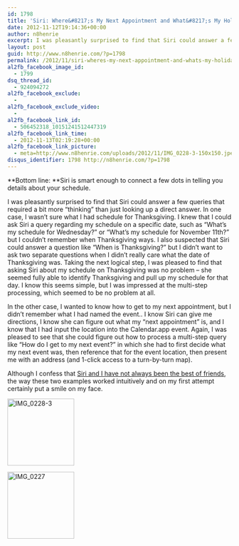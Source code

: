 ```yaml
---
id: 1798
title: 'Siri: Where&#8217;s My Next Appointment and What&#8217;s My Holiday Schedule?'
date: 2012-11-12T19:14:36+00:00
author: n8henrie
excerpt: I was pleasantly surprised to find that Siri could answer a few queries that required a bit more "thinking" than just looking up a direct answer.
layout: post
guid: http://www.n8henrie.com/?p=1798
permalink: /2012/11/siri-wheres-my-next-appointment-and-whats-my-holiday-schedule/
al2fb_facebook_image_id:
  - 1799
dsq_thread_id:
  - 924094272
al2fb_facebook_exclude:
  - 
al2fb_facebook_exclude_video:
  - 
al2fb_facebook_link_id:
  - 506452318_10151241512447319
al2fb_facebook_link_time:
  - 2012-11-13T02:19:28+00:00
al2fb_facebook_link_picture:
  - meta=http://www.n8henrie.com/uploads/2012/11/IMG_0228-3-150x150.jpeg
disqus_identifier: 1798 http://n8henrie.com/?p=1798
---
```

**Bottom line: **Siri is smart enough to connect a few dots in telling you details about your schedule.
  
<!--more-->


  
I was pleasantly surprised to find that Siri could answer a few queries that required a bit more &#8220;thinking&#8221; than just looking up a direct answer. In one case, I wasn&#8217;t sure what I had schedule for Thanksgiving. I knew that I could ask Siri a query regarding my schedule on a specific date, such as &#8220;What&#8217;s my schedule for Wednesday?&#8221; or &#8220;What&#8217;s my schedule for November 11th?&#8221; but I couldn&#8217;t remember when Thanksgiving ways. I also suspected that Siri could answer a question like &#8220;When is Thanksgiving?&#8221; but I didn&#8217;t want to ask two separate questions when I didn&#8217;t really care what the date of Thanksgiving was. Taking the next logical step, I was pleased to find that asking Siri about my schedule on Thanksgiving was no problem – she seemed fully able to identify Thanksgiving and pull up my schedule for that day. I know this seems simple, but I was impressed at the multi-step processing, which seemed to be no problem at all.

In the other case, I wanted to know how to get to my next appointment, but I didn&#8217;t remember what I had named the event.. I know Siri can give me directions, I know she can figure out what my &#8220;next appointment&#8221; is, and I know that I had input the location into the Calendar.app event. Again, I was pleased to see that she could figure out how to process a multi-step query like &#8220;How do I get to my next event?&#8221; in which she had to first decide what my next event was, then reference that for the event location, then present me with an address (and 1-click access to a turn-by-turn map).

Although I confess that [Siri and I have not always been the best of friends](http://www.n8henrie.com/2012/01/siri-set-my-alarm/), the way these two examples worked intuitively and on my first attempt certainly put a smile on my face.

<div id='gallery-1' class='gallery galleryid-1798 gallery-columns-3 gallery-size-thumbnail'>
  <dl class='gallery-item'>
    <dt class='gallery-icon portrait'>
      <a href='http://n8henrie.com/uploads/2012/11/IMG_0228-3.jpeg'><img width="150" height="150" src="{{ site.url }}/uploads/2012/11/IMG_0228-3-150x150.jpeg" class="attachment-thumbnail size-thumbnail" alt="IMG_0228-3" srcset="{{ site.url }}/uploads/2012/11/IMG_0228-3-150x150.jpeg 150w, http://n8henrie.com/uploads/2012/11/IMG_0228-3-125x125.jpeg 125w" sizes="(max-width: 150px) 100vw, 150px" /></a>
    </dt>
  </dl>
  
  <dl class='gallery-item'>
    <dt class='gallery-icon portrait'>
      <a href='http://n8henrie.com/uploads/2012/11/IMG_0227.jpeg'><img width="150" height="150" src="{{ site.url }}/uploads/2012/11/IMG_0227-150x150.jpeg" class="attachment-thumbnail size-thumbnail" alt="IMG_0227" srcset="{{ site.url }}/uploads/2012/11/IMG_0227-150x150.jpeg 150w, http://n8henrie.com/uploads/2012/11/IMG_0227-125x125.jpeg 125w" sizes="(max-width: 150px) 100vw, 150px" /></a>
    </dt>
  </dl>
  
  <br style='clear: both' />
</div>